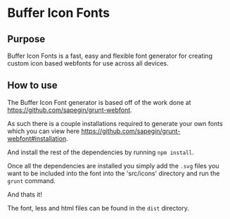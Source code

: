 # Buffer Icon Fonts

## Purpose

Buffer Icon Fonts is a fast, easy and flexible font generator for creating custom icon based webfonts for use across all devices.

## How to use

The Buffer Icon Font generator is based off of the work done at https://github.com/sapegin/grunt-webfont.

As such there is a couple installations required to generate your own fonts which you can view here https://github.com/sapegin/grunt-webfont#installation.

And install the rest of the dependencies by running `npm install`.

Once all the dependencies are installed you simply add the `.svg` files you want
to be included into the font into the 'src/icons' directory and run the `grunt` command.

And thats it!

The font, less and html files can be found in the `dist` directory.
